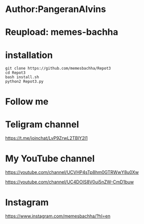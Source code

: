 # Author:PangeranAlvins
# Reupload: memes-bachha
# installation

```
git clone https://github.com/memesbachha/Repot3
cd Repot3
bash install.sh
python2 Repot3.py

```
# Follow me
# Teligram channel
https://t.me/joinchat/LvP9ZrwL2TBlY2I1
# My YouTube channel
https://youtube.com/channel/UCVHP4sTp8hm0GTRWwY8u0Xw

https://youtube.com/channel/UC4DOIS8V0ui5nZW-CmD1buw
# Instagram
https://www.instagram.com/memesbachha/?hl=en

